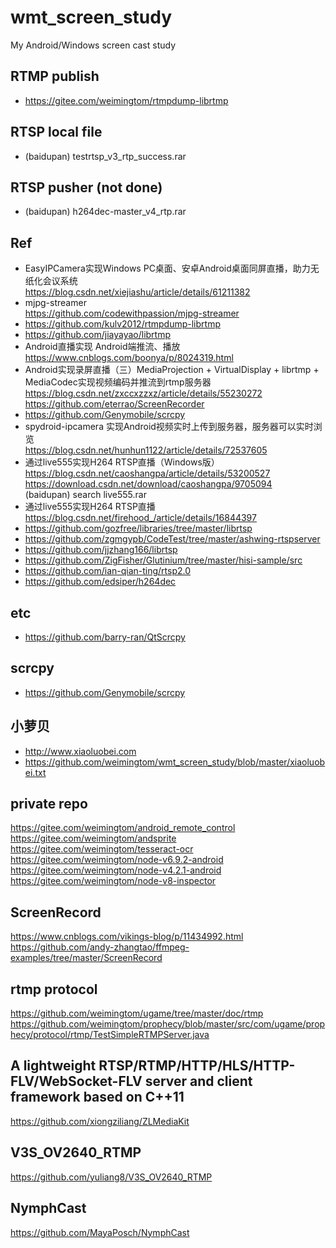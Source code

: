 # wmt_screen_study
My Android/Windows screen cast study  

## RTMP publish  
* https://gitee.com/weimingtom/rtmpdump-librtmp  

## RTSP local file  
* (baidupan) testrtsp_v3_rtp_success.rar  

## RTSP pusher (not done)    
* (baidupan) h264dec-master_v4_rtp.rar  

## Ref  
* EasyIPCamera实现Windows PC桌面、安卓Android桌面同屏直播，助力无纸化会议系统  
https://blog.csdn.net/xiejiashu/article/details/61211382  
* mjpg-streamer  
https://github.com/codewithpassion/mjpg-streamer  
* https://github.com/kulv2012/rtmpdump-librtmp  
* https://github.com/jiayayao/librtmp  
* Android直播实现 Android端推流、播放  
https://www.cnblogs.com/boonya/p/8024319.html  
* Android实现录屏直播（三）MediaProjection + VirtualDisplay + librtmp + MediaCodec实现视频编码并推流到rtmp服务器  
https://blog.csdn.net/zxccxzzxz/article/details/55230272  
https://github.com/eterrao/ScreenRecorder  
* https://github.com/Genymobile/scrcpy  
* spydroid-ipcamera 实现Android视频实时上传到服务器，服务器可以实时浏览  
https://blog.csdn.net/hunhun1122/article/details/72537605  
* 通过live555实现H264 RTSP直播（Windows版）  
https://blog.csdn.net/caoshangpa/article/details/53200527  
https://download.csdn.net/download/caoshangpa/9705094  
(baidupan) search live555.rar  
* 通过live555实现H264 RTSP直播  
https://blog.csdn.net/firehood_/article/details/16844397  
* https://github.com/gozfree/libraries/tree/master/librtsp  
* https://github.com/zgmgypb/CodeTest/tree/master/ashwing-rtspserver  
* https://github.com/jjzhang166/librtsp  
* https://github.com/ZigFisher/Glutinium/tree/master/hisi-sample/src  
* https://github.com/ian-qian-ting/rtsp2.0  
* https://github.com/edsiper/h264dec  

## etc  
* https://github.com/barry-ran/QtScrcpy  

## scrcpy  
* https://github.com/Genymobile/scrcpy  

## 小萝贝  
* http://www.xiaoluobei.com  
* https://github.com/weimingtom/wmt_screen_study/blob/master/xiaoluobei.txt  

## private repo  
https://gitee.com/weimingtom/android_remote_control  
https://gitee.com/weimingtom/andsprite  
https://gitee.com/weimingtom/tesseract-ocr  
https://gitee.com/weimingtom/node-v6.9.2-android  
https://gitee.com/weimingtom/node-v4.2.1-android  
https://gitee.com/weimingtom/node-v8-inspector  

## ScreenRecord  
https://www.cnblogs.com/vikings-blog/p/11434992.html  
https://github.com/andy-zhangtao/ffmpeg-examples/tree/master/ScreenRecord  

## rtmp protocol  
https://github.com/weimingtom/ugame/tree/master/doc/rtmp  
https://github.com/weimingtom/prophecy/blob/master/src/com/ugame/prophecy/protocol/rtmp/TestSimpleRTMPServer.java  

## A lightweight RTSP/RTMP/HTTP/HLS/HTTP-FLV/WebSocket-FLV server and client framework based on C++11  
https://github.com/xiongziliang/ZLMediaKit  

## V3S_OV2640_RTMP  
https://github.com/yuliang8/V3S_OV2640_RTMP  

## NymphCast  
https://github.com/MayaPosch/NymphCast  
